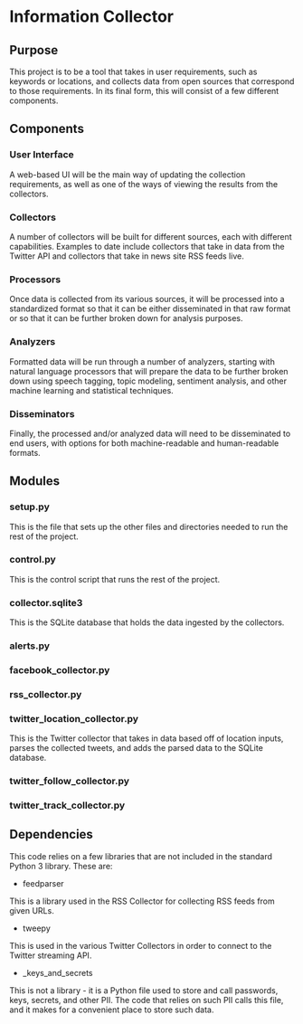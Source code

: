 # Information Collector

## Purpose

This project is to be a tool that takes in user requirements, such as keywords or locations, and collects 
data from open sources that correspond to those requirements. In its final form, this will consist of 
a few different components.

## Components

### User Interface

A web-based UI will be the main way of updating the collection requirements, as well as one of the ways 
of viewing the results from the collectors.

### Collectors

A number of collectors will be built for different sources, each with different capabilities. Examples 
to date include collectors that take in data from the Twitter API and collectors that take in news site RSS 
feeds live.

### Processors

Once data is collected from its various sources, it will be processed into a standardized format so that 
it can be either disseminated in that raw format or so that it can be further broken down for analysis 
purposes.

### Analyzers

Formatted data will be run through a number of analyzers, starting with natural language processors that 
will prepare the data to be further broken down using speech tagging, topic modeling, sentiment analysis, 
and other machine learning and statistical techniques.  

### Disseminators

Finally, the processed and/or analyzed data will need to be disseminated to end users, with options for both 
machine-readable and human-readable formats.  

## Modules

### setup.py

This is the file that sets up the other files and directories needed to run the rest of the project.

### control.py

This is the control script that runs the rest of the project.

### collector.sqlite3

This is the SQLite database that holds the data ingested by the collectors.

### alerts.py

### facebook_collector.py

### rss_collector.py

### twitter_location_collector.py

This is the Twitter collector that takes in data based off of location inputs, parses the collected 
tweets, and adds the parsed data to the SQLite database.

### twitter_follow_collector.py

### twitter_track_collector.py

## Dependencies

This code relies on a few libraries that are not included in the standard Python 3 library. These are:

- feedparser

This is a library used in the RSS Collector for collecting RSS feeds from given URLs.

- tweepy

This is used in the various Twitter Collectors in order to connect to the Twitter streaming API.

- _keys_and_secrets

This is not a library - it is a Python file used to store and call passwords, keys, secrets, and other PII. The 
code that relies on such PII calls this file, and it makes for a convenient place to store such data. 